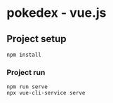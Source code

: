 # pokedex - vue.js

## Project setup
```
npm install
```

### Project run
```
npm run serve
npx vue-cli-service serve
```
